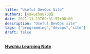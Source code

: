 ```yaml
---
title: "Useful DevOps Site"
authors: [yakushou730]
date: 2021-11-13T09:31:55+08:00
description: "Useful DevOps site"
tags: ["programming","devops","site"]
draft: false
---
```


[**Hwchiu Learning Note**](https://www.hwchiu.com/)

